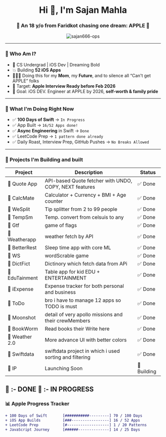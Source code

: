 <h1 align="center">Hi 👋, I'm Sajan Mahla</h1>
<h3 align="center">🚀 An 18 y/o from Faridkot chasing one dream: APPLE 🍎</h3>

<p align="center">
  <img src="https://komarev.com/ghpvc/?username=sajan666-ops&label=Profile%20views&color=0e75b6&style=flat" alt="sajan666-ops" />
</p>

---

### 💼 Who Am I?

- 🧠 CS Undergrad | iOS Dev | Dreaming Bold  
- 💥 Building **52 iOS Apps**  
- 👨‍👩‍👦 Doing this for my **Mom**, my **Future**, and to silence all “Can't get APPLE” folks  
- 🚀 Target: **Apple Interview Ready before Feb 2026**  
- 🎯 Goal: iOS DEV. Engineer at APPLE by 2026, **self-worth & family pride**

---

### 🍎 What I'm Doing Right Now

- ✅ **100 Days of Swift** → `In Progress `
- ✅ App Built → `16/52 Apps done!`
- ✅ **Async Engineering** in Swift → `Done`
- ✅ LeetCode Prep → `1 pattern done already`
- ✅ Daily Roast, Interview Prep, GitHub Pushes → `No Breaks Allowed`

---

### 🧠 Projects I'm Building and built

| Project        | Description                                              | Status     |
|----------------|----------------------------------------------------------|------------|
| 🔹 Quote App    | API-based Quote fetcher with UNDO, COPY, NEXT features   | ✅ Done     |
| 🔹 CalcMate     | Calculator + Currency + BMI + Age counter                | ✅ Done     |
| 🔹 WeSplit      |Tip splitter from 2 to 99 people                          | ✅ Done     |
| 🔹 TempSm       |Temp. convert from celsuis to any                         | ✅ Done     |
| 🔹 Gtf          | game of flags                                            | ✅ Done     |
| 🔹 Weatherapp   | weather fetch by API                                     | ✅ Done     |
| 🔹 BetterRest   | Sleep time app with core ML                              | ✅ Done     |
| 🔹 WS           | wordScrable  game                                        | ✅ Done     |
| 🔹 DictFict     | Dictinory which fetch data from APi                      | ✅ Done     |
| 🔹 EduTainment  | Table app for kid EDU + ENTERTAINMENT                    | ✅ Done     |
| 🔹 iExpense     | Expense tracker for both personal and business           | ✅ Done     |
| 🔹 ToDo         | bro i have to manage 12 apps so TODO is must             | ✅ Done     |
| 🔹 Moonshot     | detail of very apollo missions and their crewMembers     | ✅ Done     |
| 🔹 BookWorm     | Read books their Write here                              | ✅ Done     |
| 🔹 Weather 2.0  | More advance UI with better colors                       | ✅ Done     |
| 🔹 Swiftdata    | swiftdata project in which i used sorting and filtering  | ✅ Done     |
| 🛑 IP           | Launching Soon                                           | 🚧 Building |

🔹 :- DONE
🛑 :- IN PROGRESS
---

### 📊 Apple Progress Tracker

```diff
+ 100 Days of Swift       [###########---------] 70 / 100 Days
+ iOS App Builds          [###-----------------] 16 / 52 Apps
+ LeetCode Prep           [#-------------------] 1 / 20 Patterns
+ JavaScript Journey      [######--------------] 14 / 25 Days
